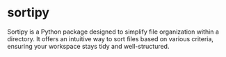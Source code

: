 # sortipy
Sortipy is a Python package designed to simplify file organization within a directory. It offers an intuitive way to sort files based on various criteria, ensuring your workspace stays tidy and well-structured.
